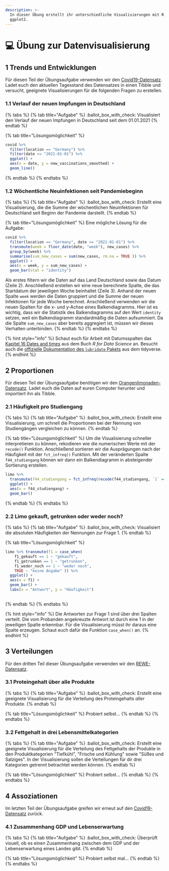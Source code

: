 ```yaml
---
description: >-
  In dieser Übung erstellt ihr unterschiedliche Visualisierungen mit R und
  ggplot2.
---
```


# 💻 Übung zur Datenvisualisierung

## 1 Trends und Entwicklungen

Für diesen Teil der Übungsaufgabe verwenden wir den [Covid19-Datensatz](../../datensaetze-und-uebungen/datensaetze/covid19.md). Ladet euch den aktuellen Tagesstand des Datensatzes in einen Tibble und versucht, geeignete Visualisierungen für die folgenden Fragen zu erstellen.

### 1.1 Verlauf der neuen Impfungen in Deutschland

{% tabs %}
{% tab title="Aufgabe" %}
:ballot\_box\_with\_check: Visualisiert den Verlauf der neuen Impfungen in Deutschland seit dem 01.01.2021
{% endtab %}

{% tab title="Lösungsmöglichkeit" %}
```r
covid %>%
  filter(location == "Germany") %>%
  filter(date >= "2021-01-01") %>%
  ggplot() +
  aes(x = date, y = new_vaccinations_smoothed) +
  geom_line()
```
{% endtab %}
{% endtabs %}

### 1.2 Wöchentliche Neuinfektionen seit Pandemiebeginn

{% tabs %}
{% tab title="Aufgabe" %}
:ballot\_box\_with\_check: Erstellt eine Visualisierung, die die Summe der wöchentlichen Neuinfektionen für Deutschland seit Beginn der Pandemie darstellt.
{% endtab %}

{% tab title="Lösungsmöglichkeit" %}
Eine mögliche Lösung für die Aufgabe:

```r
covid %>%
  filter(location == "Germany", date >= "2021-01-01") %>%
  transmute(week = floor_date(date, "week"), new_cases) %>%
  group_by(week) %>%
  summarise(sum_new_cases = sum(new_cases, rm.na = TRUE )) %>%
  ggplot() +
  aes(x = week, y = sum_new_cases) +
  geom_bar(stat = "identity")
```

Als erstes filtern wir die Daten auf das Land Deutschland sowie das Datum (Zeile 2). Anschließend erstellen wir eine neue berechnete Spalte, die das Startdatum der jeweiligen Woche beinhaltet (Zeile 3). Anhand der neuen Spalte `week` werden die Daten gruppiert und die Summe der neuen Infektionen für jede Woche berechnet. Anschließend verwenden wir die neuen Spalten für die x- und y-Achse eines Balkendiagramms. Hier ist es wichtig, dass wir die Statistik des Balkendiagramms auf den Wert `identity` setzen, weil ein Balkendiagramm standardmäßig die Daten aufsummiert. Da die Spalte `sum_new_cases` aber bereits aggregiert ist, müssen wir dieses Verhalten unterbinden.
{% endtab %}
{% endtabs %}

{% hint style="info" %}
Schaut euch für Arbeit mit Datumsspalten das [Kapitel 16 Dates and times](https://r4ds.had.co.nz/dates-and-times.html#dates-and-times) aus dem Buch _R for Data Science_ an. Besucht auch die [offizielle Dokumentation des `lubridate` Pakets](https://lubridate.tidyverse.org) aus dem tidyverse.
{% endhint %}

## 2 Proportionen

Für diesen Teil der Übungsaufgabe benötigen wir den [Orangenlimonaden-Datensatz](../../datensaetze-und-uebungen/datensaetze/umfrage-orangenlimonade.md). Ladet euch die Daten auf euren Computer herunter und importiert ihn als Tibble.

### 2.1 Häufigkeit pro Studiengang

{% tabs %}
{% tab title="Aufgabe" %}
:ballot\_box\_with\_check: Erstellt eine Visualisierung, um schnell die Proportionen bei der Nennung von Studiengängen vergleichen zu können.
{% endtab %}

{% tab title="Lösungsmöglichkeit" %}
Um die Visualisierung schneller interpretieren zu können, rekodieren wie die numerischen Werte mit der `recode()` Funktion. Anschließend sortieren wir die Ausprägungen nach der Häufigkeit mit der `fct_infreq()` Funktion. Mit der veränderten Spalte `f44_studiengang` können wir dann ein Balkendiagramm in absteigender Sortierung erstellen.

```r
limo %>%
  transmute(f44_studiengang = fct_infreq(recode(f44_studiengang, `1` = "BAH", `2` = "BLW", `3` = "BLP", `4` = "OEC", `5` = "MAL", `-999` = "NA"))) %>%
  ggplot() +
  aes(x = f44_studiengang) +
  geom_bar()
```
{% endtab %}
{% endtabs %}

### 2.2 Limo gekauft, getrunken oder weder noch?

{% tabs %}
{% tab title="Aufgabe" %}
:ballot\_box\_with\_check: Visualisiert die absoluten Häufigkeiten der Nennungen zur Frage 1.
{% endtab %}

{% tab title="Lösungsmöglichkeit" %}
```r
limo %>% transmute(f1 = case_when(
    f1_gekauft == 1 ~ "gekauft",
    f1_getrunken == 1 ~ "getrunken",
    f1_weder_noch == 1 ~ "weder noch",
    TRUE ~ "keine Angabe" )) %>%
  ggplot() +
  aes(x = f1) +
  geom_bar() +
  labs(x = "Antwort", y = "Häufigkeit")
  
```
{% endtab %}
{% endtabs %}

{% hint style="info" %}
Die Antworten zur Frage 1 sind über drei Spalten verteilt. Die vom Probanden angekreuzte Antwort ist durch eine 1 in der jeweiligen Spalte erkennbar. Für die Visualisierung müsst ihr daraus eine Spalte erzeugen. Schaut euch dafür die Funktion `case_when()` an.
{% endhint %}

## 3 Verteilungen

Für den dritten Teil dieser Übungsaufgabe verwenden wir den [REWE-Datensatz](../../datensaetze-und-uebungen/datensaetze/rewe-online-products.md).

### 3.1 Proteingehalt über alle Produkte

{% tabs %}
{% tab title="Aufgabe" %}
:ballot\_box\_with\_check: Erstellt eine geeignete Visualisierung für die Verteilung des Proteingehalts _aller_ Produkte.
{% endtab %}

{% tab title="Lösungsmöglichkeit" %}
Probiert selbst...
{% endtab %}
{% endtabs %}

### 3.2 Fettgehalt in drei Lebensmittelkategorien

{% tabs %}
{% tab title="Aufgabe" %}
:ballot\_box\_with\_check: Erstellt eine geeignete Visualisierung für die Verteilung des Fettgehalts der Produkte in den Produktkategorien "Tiefkühl", "Frische und Kühlung" sowie "Süßes und Salziges". In der Visualisierung sollen die Verteilungen für dir drei Kategorien getrennt betrachtet werden können.
{% endtab %}

{% tab title="Lösungsmöglichkeit" %}
Probiert selbst...
{% endtab %}
{% endtabs %}

## 4 Assoziationen

Im letzten Teil der Übungsaufgabe greifen wir erneut auf den [Covid19-Datensatz](../../datensaetze-und-uebungen/datensaetze/covid19.md#datensatz-mit-r-laden) zurück.

### 4.1 Zusammenhang GDP und Lebenserwartung

{% tabs %}
{% tab title="Aufgabe" %}
:ballot\_box\_with\_check: Überprüft visuell, ob es einen Zusammenhang zwischen dem GDP und der Lebenserwartung eines Landes gibt.
{% endtab %}

{% tab title="Lösungsmöglichkeit" %}
Probiert selbst mal...
{% endtab %}
{% endtabs %}



